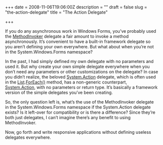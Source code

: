 +++
date = 2008-11-06T19:06:00Z
description = ""
draft = false
slug = "the-action-delegate"
title = "The Action Delegate"

+++


If you do any asynchronous work in Windows Forms, you’ve probably used the [MethodInvoker](http://msdn.microsoft.com/en-us/library/bwabdf9z.aspx) delegate a fair amount to invoke a method asynchronously. It’s convenient to have a built-in framework delegate so you aren’t defining your own everywhere. But what about when you’re not in the System.Windows.Forms namespace?

In the past, I had simply defined my own delegate with no parameters and used it. But why create your own simple delegate everywhere when you don’t need any parameters or other customizations on the delegate? In case you didn’t realize, the beloved [System.Action<T>](http://msdn.microsoft.com/en-us/library/018hxwa8.aspx) delegate, which is often used in the [List<T>](http://msdn.microsoft.com/en-us/library/6sh2ey19.aspx).[ForEach()](http://msdn.microsoft.com/en-us/library/bwabdf9z.aspx) method, has a non-generic counterpart, [System.Action](http://msdn.microsoft.com/en-us/library/system.action.aspx), with no parameters or return type. It’s basically a framework version of the simple delegates you’ve been creating.

So, the only question left is, what’s the use of the MethodInvoker delegate in the System.Windows.Forms namespace if the System.Action delegate exists? Is it left-over for compatibility or is there a difference? Since they’re both just delegates, I can’t imagine there’s any benefit to using MethodInvoker.

Now, go forth and write responsive applications without defining useless delegates everywhere.


